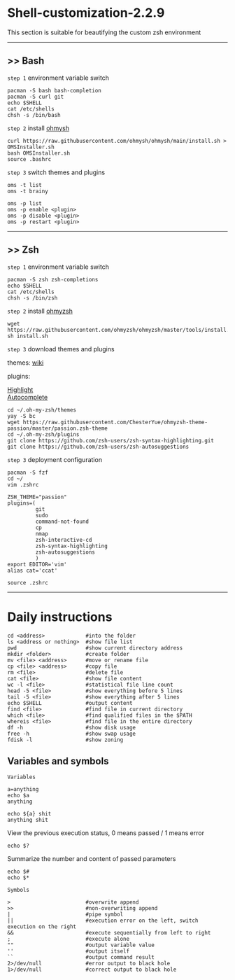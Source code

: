 # Shell-customization-2.2.9

This section is suitable for beautifying the custom zsh environment

--------------------------
## >> Bash

`step 1` environment variable switch

    pacman -S bash bash-completion
    pacman -S curl git
    echo $SHELL
    cat /etc/shells
    chsh -s /bin/bash
`step 2` install [ohmysh](https://github.com/ohmysh/ohmysh)

    curl https://raw.githubusercontent.com/ohmysh/ohmysh/main/install.sh > OMSInstaller.sh
    bash OMSInstaller.sh
    source .bashrc
`step 3` switch themes and plugins

    oms -t list
    oms -t brainy
    
    oms -p list
    oms -p enable <plugin>
    oms -p disable <plugin>
    oms -p restart <plugin>

--------------------------
## >> Zsh

`step 1` environment variable switch

    pacman -S zsh zsh-completions
    echo $SHELL
    cat /etc/shells
    chsh -s /bin/zsh
`step 2` install [ohmyzsh](https://github.com/ohmyzsh/ohmyzsh)

    wget https://raw.githubusercontent.com/ohmyzsh/ohmyzsh/master/tools/install.sh
    sh install.sh
`step 3` download themes and plugins

themes: [wiki](https://github.com/ohmyzsh/ohmyzsh/wiki/External-themes)

plugins: 

[Highlight](https://github.com/zsh-users/zsh-syntax-highlighting)  
[Autocomplete](https://github.com/zsh-users/zsh-autosuggestions)

    cd ~/.oh-my-zsh/themes
    yay -S bc
    wget https://raw.githubusercontent.com/ChesterYue/ohmyzsh-theme-passion/master/passion.zsh-theme
    cd ~/.oh-my-zsh/plugins
    git clone https://github.com/zsh-users/zsh-syntax-highlighting.git
    git clone https://github.com/zsh-users/zsh-autosuggestions
`step 3` deployment configuration

    pacman -S fzf
    cd ~/
    vim .zshrc
    
    ZSH_THEME="passion"
    plugins=(
             git
             sudo
             command-not-found
             cp
             nmap
             zsh-interactive-cd
             zsh-syntax-highlighting
             zsh-autosuggestions
             )
    export EDITOR='vim'
    alias cat='ccat'
    
    source .zshrc
--------------------------
# Daily instructions

    cd <address>             #into the folder
    ls <address or nothing>  #show file list
    pwd                      #show current directory address
    mkdir <folder>           #create folder
    mv <file> <address>      #move or rename file
    cp <file> <address>      #copy file
    rm <file>                #delete file
    cat <file>               #show file content
    wc -l <file>             #statistical file line count
    head -5 <file>           #show everything before 5 lines
    tail -5 <file>           #show everything after 5 lines
    echo $SHELL              #output content
    find <file>              #find file in current directory
    which <file>             #find qualified files in the $PATH
    whereis <file>           #find file in the entire directory
    df -h                    #show disk usage
    free -h                  #show swap usage
    fdisk -l                 #show zoning

## Variables and symbols
`Variables`

    a=anything
    echo $a
    anything
    
    echo ${a} shit
    anything shit
View the previous execution status, 0 means passed / 1 means error

    echo $?
Summarize the number and content of passed parameters

    echo $#    
    echo $*
`Symbols`

    >                        #overwrite append
    >>                       #non-overwriting append
    |                        #pipe symbol
    ||                       #execution error on the left, switch execution on the right
    &&                       #execute sequentially from left to right
    ;                        #execute alone
    ""                       #output variable value
    ''                       #output itself
    ``                       #output command result
    2>/dev/null              #error output to black hole
    1>/dev/null              #correct output to black hole
